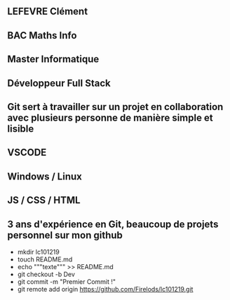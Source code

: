 
## LEFEVRE Clément
## BAC Maths Info
## Master Informatique
## Développeur Full Stack
## Git sert à travailler sur un projet en collaboration avec plusieurs personne de manière simple et lisible
## VSCODE
## Windows / Linux
## JS / CSS / HTML
## 3 ans d'expérience en Git, beaucoup de projets personnel sur mon github


- mkdir lc101219
- touch README.md
-  echo """texte""" >> README.md
- git checkout -b Dev
- git commit -m "Premier Commit !"
- git remote add origin https://github.com/Firelods/lc101219.git
